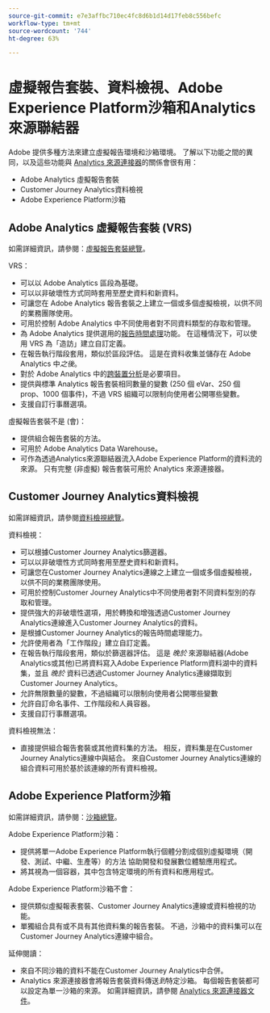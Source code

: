 ```yaml
---
source-git-commit: e7e3affbc710ec4fc8d6b1d14d17feb8c556befc
workflow-type: tm+mt
source-wordcount: '744'
ht-degree: 63%

---
```

# 虛擬報告套裝、資料檢視、Adobe Experience Platform沙箱和Analytics來源聯結器

Adobe 提供多種方法來建立虛擬報告環境和沙箱環境。 了解以下功能之間的異同，以及這些功能與 [Analytics 來源連接器](https://experienceleague.adobe.com/docs/experience-platform/sources/ui-tutorials/create/adobe-applications/analytics.html?lang=zh-Hant)的關係會很有用：

* Adobe Analytics 虛擬報告套裝
* Customer Journey Analytics資料檢視
* Adobe Experience Platform沙箱

## Adobe Analytics 虛擬報告套裝 (VRS)

如需詳細資訊，請參閱：[虛擬報告套裝總覽](https://experienceleague.adobe.com/docs/analytics/components/virtual-report-suites/vrs-about.html?lang=zh-Hant)。

VRS：

* 可以以 Adobe Analytics 區段為基礎。
* 可以以非破壞性方式同時套用至歷史資料和新資料。
* 可讓您在 Adobe Analytics 報告套裝之上建立一個或多個虛擬檢視，以供不同的業務團隊使用。
* 可用於控制 Adobe Analytics 中不同使用者對不同資料類型的存取和管理。
* 為 Adobe Analytics 提供選用的[報告時間處理](https://experienceleague.adobe.com/docs/analytics/components/virtual-report-suites/vrs-report-time-processing.html?lang=zh-Hant)功能。 在這種情況下，可以使用 VRS 為「造訪」建立自訂定義。
* 在報告執行階段套用，類似於區段評估。 這是在資料收集並儲存在 Adobe Analytics 中&#x200B;_之後_。
* 對於 Adobe Analytics 中的[跨裝置分析](https://experienceleague.adobe.com/docs/analytics/components/cda/overview.html?lang=zh-Hant)是必要項目。
* 提供與標準 Analytics 報告套裝相同數量的變數 (250 個 eVar、250 個 prop、1000 個事件)，不過 VRS 組織可以限制向使用者公開哪些變數。
* 支援自訂行事曆選項。

虛擬報告套裝不是 (會)：

* 提供組合報告套裝的方法。
* 可用於 Adobe Analytics Data Warehouse。
* 可作為透過Analytics來源聯結器流入Adobe Experience Platform的資料流的來源。 只有完整 (非虛擬) 報告套裝可用於 Analytics 來源連接器。


## Customer Journey Analytics資料檢視

如需詳細資訊，請參閱[資料檢視總覽](https://experienceleague.adobe.com/docs/analytics-platform/using/cja-dataviews/data-views.html?lang=zh-Hant)。

資料檢視：

* 可以根據Customer Journey Analytics篩選器。
* 可以以非破壞性方式同時套用至歷史資料和新資料。
* 可讓您在Customer Journey Analytics連線之上建立一個或多個虛擬檢視，以供不同的業務團隊使用。
* 可用於控制Customer Journey Analytics中不同使用者對不同資料型別的存取和管理。
* 提供強大的非破壞性選項，用於轉換和增強透過Customer Journey Analytics連線進入Customer Journey Analytics的資料。
* 是根據Customer Journey Analytics的報告時間處理能力。
* 允許使用者為「工作階段」建立自訂定義。
* 在報告執行階段套用，類似於篩選器評估。 這是 _晚於_ 來源聯結器(Adobe Analytics或其他)已將資料寫入Adobe Experience Platform資料湖中的資料集，並且 _晚於_ 資料已透過Customer Journey Analytics連線擷取到Customer Journey Analytics。
* 允許無限數量的變數，不過組織可以限制向使用者公開哪些變數
* 允許自訂命名事件、工作階段和人員容器。
* 支援自訂行事曆選項。

資料檢視無法：

* 直接提供組合報告套裝或其他資料集的方法。 相反，資料集是在Customer Journey Analytics連線中與結合。 來自Customer Journey Analytics連線的組合資料可用於基於該連線的所有資料檢視。

## Adobe Experience Platform沙箱

如需詳細資訊，請參閱：[沙箱總覽](https://experienceleague.adobe.com/docs/experience-platform/sandbox/home.html?lang=zh-Hant)。

Adobe Experience Platform沙箱：

* 提供將單一Adobe Experience Platform執行個體分割成個別虛擬環境（開發、測試、中繼、生產等）的方法 協助開發和發展數位體驗應用程式。
* 將其視為一個容器，其中包含特定環境的所有資料和應用程式。

Adobe Experience Platform沙箱不會：

* 提供類似虛擬報表套裝、Customer Journey Analytics連線或資料檢視的功能。
* 單獨組合具有或不具有其他資料集的報告套裝。 不過，沙箱中的資料集可以在Customer Journey Analytics連線中組合。

延伸閱讀：

* 來自不同沙箱的資料不能在Customer Journey Analytics中合併。
* Analytics 來源連接器會將報告套裝資料傳送&#x200B;_到_&#x200B;特定沙箱。 每個報告套裝都可以設定為單一沙箱的來源。 如需詳細資訊，請參閱 [Analytics 來源連接器文件](https://experienceleague.adobe.com/docs/experience-platform/sources/ui-tutorials/create/adobe-applications/analytics.html?lang=zh-Hant)。